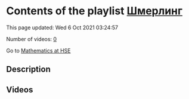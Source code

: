 # Contents of the playlist [Шмерлинг](https://www.youtube.com/playlist?list=PLq3E5oubNNoCOmM2JuY5VKY1cxWlB-b-6)

This page updated: Wed 6 Oct 2021 03:24:57

Number of videos: [0](#videos)

Go to [Mathematics at HSE](../README.md)

## Description



## Videos

